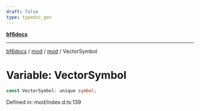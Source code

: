 ```yaml
---
draft: false
type: typedoc_gen
---
```


[**bf6docs**](../../../_index.md)

***

[bf6docs](../../../_index.md) / [mod](../../_index.md) / [mod](../_index.md) / VectorSymbol

# Variable: VectorSymbol

```ts
const VectorSymbol: unique symbol;
```

Defined in: mod/index.d.ts:139
